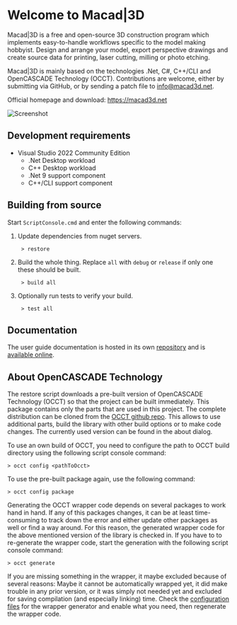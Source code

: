 # Welcome to Macad\|3D

Macad\|3D is a free and open-source 3D construction program which implements easy-to-handle workflows specific to the model making hobbyist. Design and arrange your model, export perspective drawings and create source data for printing, laser cutting, milling or photo etching.

Macad\|3D is mainly based on the technologies .Net, C#, C++/CLI and OpenCASCADE Technology (OCCT). Contributions are welcome, either by submitting via GitHub, or by sending a patch file to info@macad3d.net.

Official homepage and download: https://macad3d.net

![Screenshot](https://macad3d.net/img/screenshot1.png)

## Development requirements

- Visual Studio 2022 Community Edition 
  - .Net Desktop workload
  - C++ Desktop workload
  - .Net 9 support component
  - C++/CLI support component 

## Building from source

Start ```ScriptConsole.cmd``` and enter the following commands:
   
1. Update dependencies from nuget servers.

        > restore

2. Build the whole thing. Replace `all` with `debug` or `release` if only one these should be built.

        > build all

3. Optionally run tests to verify your build.

        > test all

## Documentation

The user guide documentation is hosted in its own [repository](https://github.com/Macad3D/UserGuide) and is [available online](https://macad3d.net/userguide/).

## About OpenCASCADE Technology

The restore script downloads a pre-built version of OpenCASCADE Technology (OCCT) so that the project can be built immediately. This package contains only the parts that are used in this project. The complete distribution can be cloned from the [OCCT github repo](https://github.com/Open-Cascade-SAS/OCCT). This allows to use additional parts, build the library with other build options or to make code changes. The currently used version can be found in the about dialog. 

To use an own build of OCCT, you need to configure the path to OCCT build directory using the following script console command:

    > occt config <pathToOcct>
    
To use the pre-built package again, use the following command:

    > occt config package

Generating the OCCT wrapper code depends on several packages to work hand in hand. If any of this packages changes, it can be at least time-consuming to track down the error and either update other packages as well or find a way around. For this reason, the generated wrapper code for the above mentioned version of the library is checked in. If you have to to re-generate the wrapper code, start the generation with the following script console command:

    > occt generate

If you are missing something in the wrapper, it maybe excluded because of several reasons: Maybe it cannot be automatically wrapped yet, it did make trouble in any prior version, or it was simply not needed yet and excluded for saving compilation (and especially linking) time. Check the [configuration files](Tools/WrapperGenerator/Configuration) for the wrapper generator and enable what you need, then regenerate the wrapper code.

